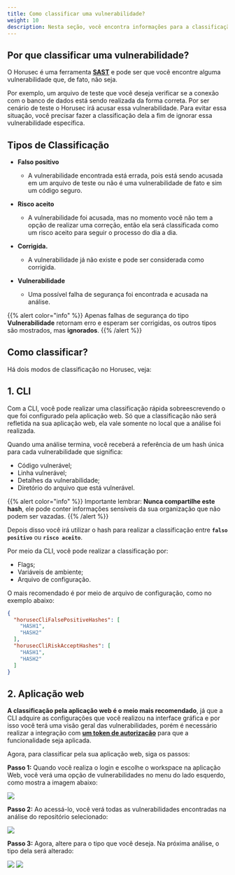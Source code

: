 ```yaml
---
title: Como classificar uma vulnerabilidade?
weight: 10
description: Nesta seção, você encontra informações para a classificação de vulnerabilidade entre falso positivo, risco aceito, vulnerabilidade, corrigida.
---
```


## **Por que classificar uma vulnerabilidade?**
O Horusec é uma ferramenta [**SAST**](/docs/pt-br/glossary/#sast-static-application-security-testing) e pode ser que você encontre alguma vulnerabilidade que, de fato, não seja. 

Por exemplo, um arquivo de teste que você deseja verificar se a conexão com o banco de dados está sendo realizada da forma correta. Por ser cenário de teste o Horusec irá acusar essa vulnerabilidade. Para evitar essa situação, você precisar fazer a classificação dela a fim de ignorar essa vulnerabilidade específica.

## **Tipos de Classificação**

* **Falso positivo**
  - A vulnerabilidade encontrada está errada, pois está sendo acusada em um arquivo de teste ou não é uma vulnerabilidade de fato e sim um código seguro.

* **Risco aceito**
  - A vulnerabilidade foi acusada, mas no momento você não tem a opção de realizar uma correção, então ela será classificada como um risco aceito para seguir o processo do dia a dia.

* **Corrigida.**
  - A vulnerabilidade já não existe e pode ser considerada como corrigida.

* **Vulnerabilidade**
  - Uma possível falha de segurança foi encontrada e acusada na análise.

{{% alert color="info" %}}
Apenas falhas de segurança do tipo **Vulnerabilidade** retornam erro e esperam ser corrigidas, os outros tipos são mostrados, mas **ignorados**.
{{% /alert %}}

## **Como classificar?**

Há dois modos de classificação no Horusec, veja:

## **1. CLI**
Com a CLI, você pode realizar uma classificação rápida sobreescrevendo o que foi configurado pela aplicação web.  Só que a classificação não será refletida na sua aplicação web, ela vale somente no local que a análise foi realizada.

Quando uma análise termina, você receberá a referência de um hash única para cada vulnerabilidade que significa:

* Código vulnerável;
* Linha vulnerável;
* Detalhes da vulnerabilidade;
* Diretório do arquivo que está vulnerável.

{{% alert color="info" %}}
Importante lembrar: **Nunca compartilhe este hash**, ele pode conter informações sensíveis da sua organização que não podem ser vazadas.
{{% /alert %}}

Depois disso você irá utilizar o hash para realizar a classificação entre **`falso positivo`** ou **`risco aceito`**. 

Por meio da CLI, você pode realizar a classificação por:
- Flags;
- Variáveis de ambiente;
- Arquivo de configuração.

O mais recomendado é por meio de arquivo de configuração, como no exemplo abaixo:

```json
{
  "horusecCliFalsePositiveHashes": [
    "HASH1",
    "HASH2"
  ],
  "horusecCliRiskAcceptHashes": [
    "HASH1",
    "HASH2"
  ]
}
```

## **2. Aplicação web**

**A classificação pela aplicação web é o meio mais recomendado**, já que a CLI adquire as configurações que você realizou na interface gráfica e por isso você terá uma visão geral das vulnerabilidades, porém é necessário realizar a integração com [**um token de autorização**](/docs/pt-br/tutorials/how-to-create-authorization-token) para que a funcionalidade seja aplicada.

Agora, para classificar pela sua aplicação web, siga os passos: 

**Passo 1:** Quando você realiza o login e escolhe o workspace na aplicação Web, você verá uma opção de vulnerabilidades no menu do lado esquerdo, como mostra a imagem abaixo: 

![](/docs/ptbr/tutorials/how-to-classify-a-vulnerability/0-select-vulnerability-menu.png)

**Passo 2:** Ao acessá-lo, você verá todas as vulnerabilidades encontradas na análise do repositório selecionado:

![](/docs/ptbr/tutorials/how-to-classify-a-vulnerability/1-see-vuln-repository.png)

**Passo 3:** Agora, altere para o tipo que você deseja. Na próxima análise, o tipo dela será alterado:  

![](/docs/ptbr/tutorials/how-to-classify-a-vulnerability/2-change-vuln-type.png)
![](/docs/ptbr/tutorials/how-to-classify-a-vulnerability/3-vuln-updated.png)
